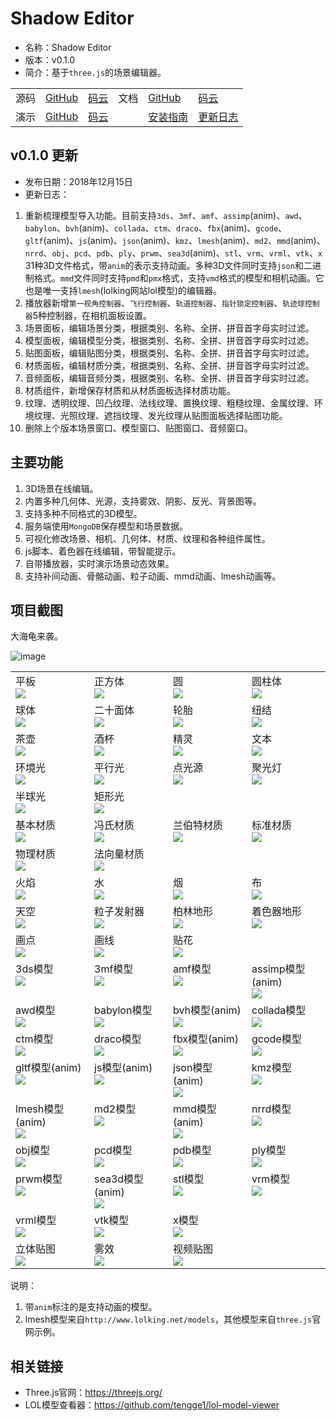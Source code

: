 # Shadow Editor

* 名称：Shadow Editor
* 版本：v0.1.0
* 简介：基于`three.js`的场景编辑器。

<table>
    <tr>
        <td>源码</td>
        <td><a href="https://github.com/tengge1/ShadowEditor">GitHub</a></td>
        <td><a href="https://gitee.com/tengge1/ShadowEditor">码云</a></td>
        <td>文档</td>
        <td><a href="https://tengge1.github.io/ShadowEditor/">GitHub</a></td>
        <td><a href="https://tengge1.gitee.io/shadoweditor/">码云</a></td>
    </tr>
    <tr>
        <td>演示</td>
        <td><a href="https://tengge1.github.io/ShadowEditor-examples/">GitHub</a></td>
        <td><a href="https://tengge1.gitee.io/shadoweditor/">码云</a></td>
        <td></td>
        <td><a href="UserGuide.md">安装指南</a></td>
        <td><a href="UpdateLog.md">更新日志</a></td>
    </tr>
</table>

## v0.1.0 更新

* 发布日期：2018年12月15日
* 更新日志：

1. 重新梳理模型导入功能。目前支持`3ds`、`3mf`、`amf`、`assimp`(anim)、`awd`、`babylon`、`bvh`(anim)、`collada`、`ctm`、`draco`、`fbx`(anim)、`gcode`、`gltf`(anim)、`js`(anim)、`json`(anim)、`kmz`、`lmesh`(anim)、`md2`、`mmd`(anim)、`nrrd`、`obj`、`pcd`、`pdb`、`ply`、`prwm`、`sea3d`(anim)、`stl`、`vrm`、`vrml`、`vtk`、`x` 31种3D文件格式，带`anim`的表示支持动画。多种3D文件同时支持`json`和二进制格式。`mmd`文件同时支持`pmd`和`pmx`格式，支持`vmd`格式的模型和相机动画。它也是唯一支持`lmesh`(lolking网站lol模型)的编辑器。
2. 播放器新增`第一视角控制器`、`飞行控制器`、`轨道控制器`、`指针锁定控制器`、`轨迹球控制器`5种控制器，在相机面板设置。
3. 场景面板，编辑场景分类，根据类别、名称、全拼、拼音首字母实时过滤。
4. 模型面板，编辑模型分类，根据类别、名称、全拼、拼音首字母实时过滤。
5. 贴图面板，编辑贴图分类，根据类别、名称、全拼、拼音首字母实时过滤。
6. 材质面板，编辑材质分类，根据类别、名称、全拼、拼音首字母实时过滤。
7. 音频面板，编辑音频分类，根据类别、名称、全拼、拼音首字母实时过滤。
8. 材质组件，新增保存材质和从材质面板选择材质功能。
9. 纹理、透明纹理、凹凸纹理、法线纹理、置换纹理、粗糙纹理、金属纹理、环境纹理、光照纹理、遮挡纹理、发光纹理从贴图面板选择贴图功能。
10. 删除上个版本场景窗口、模型窗口、贴图窗口、音频窗口。

## 主要功能

1. 3D场景在线编辑。
2. 内置多种几何体、光源，支持雾效、阴影、反光、背景图等。
3. 支持多种不同格式的3D模型。
4. 服务端使用`MongoDB`保存模型和场景数据。
5. 可视化修改场景、相机、几何体、材质、纹理和各种组件属性。
6. js脚本、着色器在线编辑，带智能提示。
7. 自带播放器，实时演示场景动态效果。
8. 支持补间动画、骨骼动画、粒子动画、mmd动画、lmesh动画等。

## 项目截图

大海龟来袭。

![image](images/scene20181215.png)

<table>
    <tr valign="top">
        <td width="25%">平板<br><img src="images/examples/平板.png"></td>
        <td width="25%">正方体<br><img src="images/examples/正方体.png"></td>
        <td width="25%">圆<br><img src="images/examples/圆.png"></td>
        <td width="25%">圆柱体<br><img src="images/examples/圆柱体.png"></td>
    </tr>
    <tr valign="top">
        <td>球体<br><img src="images/examples/球体.png"></td>
        <td>二十面体<br><img src="images/examples/二十面体.png"></td>
        <td>轮胎<br><img src="images/examples/轮胎.png"></td>
        <td>纽结<br><img src="images/examples/纽结.png"></td>
    </tr>
    <tr valign="top">
        <td>茶壶<br><img src="images/examples/茶壶.png"></td>
        <td>酒杯<br><img src="images/examples/酒杯.png"></td>
        <td>精灵<br><img src="images/examples/精灵.png"></td>
        <td>文本<br><img src="images/examples/文本.png"></td>
    </tr>
    <tr valign="top">
        <td>环境光<br><img src="images/examples/环境光.png"></td>
        <td>平行光<br><img src="images/examples/平行光.png"></td>
        <td>点光源<br><img src="images/examples/点光源.png"></td>
        <td>聚光灯<br><img src="images/examples/聚光灯.png"></td>
    </tr>
    <tr valign="top">
        <td>半球光<br><img src="images/examples/半球光.png"></td>
        <td>矩形光<br><img src="images/examples/矩形光.png"></td>
        <td></td>
        <td></td>
    </tr>
    <tr valign="top">
        <td>基本材质<br><img src="images/examples/基本材质.png"></td>
        <td>冯氏材质<br><img src="images/examples/冯氏材质.png"></td>
        <td>兰伯特材质<br><img src="images/examples/兰伯特材质.png"></td>
        <td>标准材质<br><img src="images/examples/标准材质.png"></td>
    </tr>
    <tr valign="top">
        <td>物理材质<br><img src="images/examples/物理材质.png"></td>
        <td>法向量材质<br><img src="images/examples/法向量材质.png"></td>
        <td></td>
        <td></td>
    </tr>
    <tr valign="top">
        <td>火焰<br><img src="images/examples/火焰.png"></td>
        <td>水<br><img src="images/examples/水.png"></td>
        <td>烟<br><img src="images/examples/烟.png"></td>
        <td>布<br><img src="images/examples/布.png"></td>
    </tr>
    <tr valign="top">
        <td>天空<br><img src="images/examples/天空.png"></td>
        <td>粒子发射器<br><img src="images/examples/粒子发射器.png"></td>
        <td>柏林地形<br><img src="images/examples/柏林地形.png"></td>
        <td>着色器地形<br><img src="images/examples/着色器地形.png"></td>
    </tr>
    <tr valign="top">
        <td>画点<br><img src="images/examples/画点.png"></td>
        <td>画线<br><img src="images/examples/画线.png"></td>
        <td>贴花<br><img src="images/examples/贴花.png"></td>
        <td></td>
    </tr>
    <tr valign="top">
        <td>3ds模型<br><img src="images/examples/3ds模型.png"></td>
        <td>3mf模型<br><img src="images/examples/3mf模型.png"></td>
        <td>amf模型<br><img src="images/examples/amf模型.png"></td>
        <td>assimp模型(anim)<br><img src="images/examples/assimp模型.png"></td>
    </tr>
    <tr valign="top">
        <td>awd模型<br><img src="images/examples/awd模型.png"></td>
        <td>babylon模型<br><img src="images/examples/babylon模型.png"></td>
        <td>bvh模型(anim)<br><img src="images/examples/bvh模型.png"></td>
        <td>collada模型<br><img src="images/examples/collada模型.png"></td>
    </tr>
    <tr valign="top">
        <td>ctm模型<br><img src="images/examples/ctm模型.png"></td>
        <td>draco模型<br><img src="images/examples/draco模型.png"></td>
        <td>fbx模型(anim)<br><img src="images/examples/fbx模型.png"></td>
        <td>gcode模型<br><img src="images/examples/gcode模型.png"></td>
    </tr>
    <tr valign="top">
        <td>gltf模型(anim)<br><img src="images/examples/gltf模型.png"></td>
        <td>js模型(anim)<br><img src="images/examples/js模型.png"></td>
        <td>json模型(anim)<br><img src="images/examples/json模型.png"></td>
        <td>kmz模型<br><img src="images/examples/kmz模型.png"></td>
    </tr>
    <tr valign="top">
        <td>lmesh模型(anim)<br><img src="images/examples/lmesh模型.png"></td>
        <td>md2模型<br><img src="images/examples/md2模型.png"></td>
        <td>mmd模型(anim)<br><img src="images/examples/mmd模型.png"></td>
        <td>nrrd模型<br><img src="images/examples/nrrd模型.png"></td>
    </tr>
    <tr valign="top">
        <td>obj模型<br><img src="images/examples/obj模型.png"></td>
        <td>pcd模型<br><img src="images/examples/pcd模型.png"></td>
        <td>pdb模型<br><img src="images/examples/pdb模型.png"></td>
        <td>ply模型<br><img src="images/examples/ply模型.png"></td>
    </tr>
    <tr valign="top">
        <td>prwm模型<br><img src="images/examples/prwm模型.png"></td>
        <td>sea3d模型(anim)<br><img src="images/examples/sea3d模型.png"></td>
        <td>stl模型<br><img src="images/examples/stl模型.png"></td>
        <td>vrm模型<br><img src="images/examples/vrm模型.png"></td>
    </tr>
    <tr valign="top">
        <td>vrml模型<br><img src="images/examples/vrml模型.png"></td>
        <td>vtk模型<br><img src="images/examples/vtk模型.png"></td>
        <td>x模型<br><img src="images/examples/x模型.png"></td>
        <td></td>
    </tr>
    <tr valign="top">
        <td>立体贴图<br><img src="images/examples/立体贴图.png"></td>
        <td>雾效<br><img src="images/examples/雾效.png"></td>
        <td>视频贴图<br><img src="images/examples/视频贴图.png"></td>
        <td></td>
    </tr>
</table>

说明：

1. 带`anim`标注的是支持动画的模型。
2. lmesh模型来自`http://www.lolking.net/models`，其他模型来自`three.js`官网示例。

## 相关链接

* Three.js官网：https://threejs.org/
* LOL模型查看器：https://github.com/tengge1/lol-model-viewer